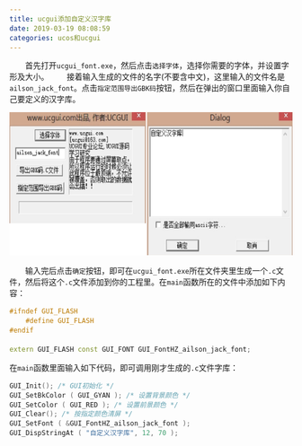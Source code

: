 ```yaml
---
title: ucgui添加自定义汉字库
date: 2019-03-19 08:08:59
categories: ucos和ucgui
---
```

&emsp;&emsp;首先打开`ucgui_font.exe`，然后点击`选择字体`，选择你需要的字体，并设置字形及大小。
&emsp;&emsp;接着输入生成的文件的名字(不要含中文)，这里输入的文件名是`ailson_jack_font`。点击`指定范围导出GBK码`按钮，然后在弹出的窗口里面输入你自己要定义的汉字库。

<img src="./ucgui添加自定义汉字库/1.png" height="255" width="640">

&emsp;&emsp;输入完后点击`确定`按钮，即可在`ucgui_font.exe`所在文件夹里生成一个`.c`文件，然后将这个`.c`文件添加到你的工程里。在`main`函数所在的文件中添加如下内容：

``` cpp
#ifndef GUI_FLASH
    #define GUI_FLASH
#endif

extern GUI_FLASH const GUI_FONT GUI_FontHZ_ailson_jack_font;
```

在`main`函数里面输入如下代码，即可调用刚才生成的`.c`文件字库：

``` cpp
GUI_Init(); /* GUI初始化 */
GUI_SetBkColor ( GUI_GYAN ); /* 设置背景颜色 */
GUI_SetColor ( GUI_RED ); /* 设置前景颜色 */
GUI_Clear(); /* 按指定颜色清屏 */
GUI_SetFont ( &GUI_FontHZ_ailson_jack_font );
GUI_DispStringAt ( "自定义汉字库", 12, 70 );
```
